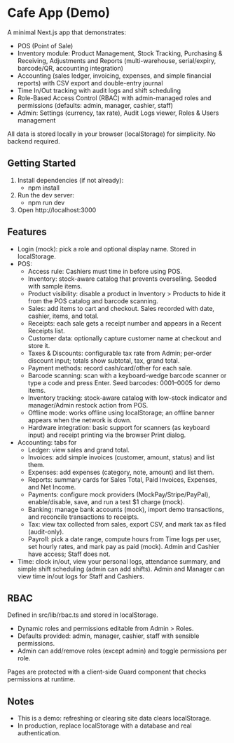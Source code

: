 # Cafe App (Demo)

A minimal Next.js app that demonstrates:
- POS (Point of Sale)
- Inventory module: Product Management, Stock Tracking, Purchasing & Receiving, Adjustments and Reports (multi-warehouse, serial/expiry, barcode/QR, accounting integration)
- Accounting (sales ledger, invoicing, expenses, and simple financial reports) with CSV export and double-entry journal
- Time In/Out tracking with audit logs and shift scheduling
- Role-Based Access Control (RBAC) with admin-managed roles and permissions (defaults: admin, manager, cashier, staff)
- Admin: Settings (currency, tax rate), Audit Logs viewer, Roles & Users management

All data is stored locally in your browser (localStorage) for simplicity. No backend required.

## Getting Started

1. Install dependencies (if not already):
   - npm install
2. Run the dev server:
   - npm run dev
3. Open http://localhost:3000

## Features

- Login (mock): pick a role and optional display name. Stored in localStorage.
- POS:
  - Access rule: Cashiers must time in before using POS.
  - Inventory: stock-aware catalog that prevents overselling. Seeded with sample items.
  - Product visibility: disable a product in Inventory > Products to hide it from the POS catalog and barcode scanning.
  - Sales: add items to cart and checkout. Sales recorded with date, cashier, items, and total.
  - Receipts: each sale gets a receipt number and appears in a Recent Receipts list.
  - Customer data: optionally capture customer name at checkout and store it.
  - Taxes & Discounts: configurable tax rate from Admin; per-order discount input; totals show subtotal, tax, grand total.
  - Payment methods: record cash/card/other for each sale.
  - Barcode scanning: scan with a keyboard-wedge barcode scanner or type a code and press Enter. Seed barcodes: 0001–0005 for demo items.
  - Inventory tracking: stock-aware catalog with low-stock indicator and manager/Admin restock action from POS.
  - Offline mode: works offline using localStorage; an offline banner appears when the network is down.
  - Hardware integration: basic support for scanners (as keyboard input) and receipt printing via the browser Print dialog.
- Accounting: tabs for
  - Ledger: view sales and grand total.
  - Invoices: add simple invoices (customer, amount, status) and list them.
  - Expenses: add expenses (category, note, amount) and list them.
  - Reports: summary cards for Sales Total, Paid Invoices, Expenses, and Net Income.
  - Payments: configure mock providers (MockPay/Stripe/PayPal), enable/disable, save, and run a test $1 charge (mock).
  - Banking: manage bank accounts (mock), import demo transactions, and reconcile transactions to receipts.
  - Tax: view tax collected from sales, export CSV, and mark tax as filed (audit-only).
  - Payroll: pick a date range, compute hours from Time logs per user, set hourly rates, and mark pay as paid (mock).
  Admin and Cashier have access; Staff does not.
- Time: clock in/out, view your personal logs, attendance summary, and simple shift scheduling (admin can add shifts). Admin and Manager can view time in/out logs for Staff and Cashiers.

## RBAC

Defined in src/lib/rbac.ts and stored in localStorage.
- Dynamic roles and permissions editable from Admin > Roles.
- Defaults provided: admin, manager, cashier, staff with sensible permissions.
- Admin can add/remove roles (except admin) and toggle permissions per role.

Pages are protected with a client-side Guard component that checks permissions at runtime.

## Notes

- This is a demo: refreshing or clearing site data clears localStorage.
- In production, replace localStorage with a database and real authentication.
